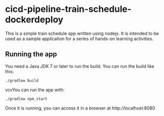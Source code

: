 # cicd-pipeline-train-schedule-dockerdeploy

This is a simple train schedule app written using nodejs. It is intended to be used as a sample application for a series of hands-on learning activities.

## Running the app

You need a Java JDK 7 or later to run the build. You can run the build like this:

    ./gradlew build

vcvYou can run the app with:

    ./gradlew npm_start

Once it is running, you can access it in a browser at http://localhost:8080

